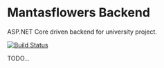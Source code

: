 # Mantasflowers Backend

ASP.NET Core driven backend for university project.

[![Build Status](https://dev.azure.com/mantasflowers/mantasflowers/_apis/build/status/mantasflowers.Mantasflowers.Backend?branchName=master)](https://dev.azure.com/mantasflowers/mantasflowers/_build/latest?definitionId=1&branchName=master)

TODO...